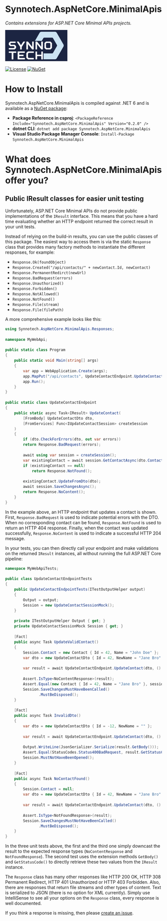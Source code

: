 # Synnotech.AspNetCore.MinimalApis

*Contains extensions for ASP.NET Core Minimal APIs projects.*

[![Synnotech Logo](synnotech-large-logo.png)](https://www.synnotech.de/)

[![License](https://img.shields.io/badge/License-MIT-green.svg?style=for-the-badge)](https://github.com/Synnotech-AG/Synnotech.AspNetCore.MinimalApis/blob/main/LICENSE)
[![NuGet](https://img.shields.io/badge/NuGet-0.2.0-blue.svg?style=for-the-badge)](https://www.nuget.org/packages/Synnotech.AspNetCore.MinimalApis/)

# How to Install

Synnotech.AspNetCore.MinimalApis is compiled against .NET 6 and is available as a [NuGet package](https://www.nuget.org/packages/Synnotech.AspNetCore.MinimalApis/):

- **Package Reference in csproj**: `<PackageReference Include="Synnotech.AspNetCore.MinimalApis" Version="0.2.0" />`
- **dotnet CLI**: `dotnet add package Synnotech.AspNetCore.MinimalApis`
- **Visual Studio Package Manager Console**: `Install-Package Synnotech.AspNetCore.MinimalApis`

# What does Synnotech.AspNetCore.MinimalApis offer you?

## Public IResult classes for easier unit testing

Unfortunately, ASP.NET Core Minimal APIs do not provide public implementations of the `IResult` interface. This means that you have a hard time evaluating whether an HTTP endpoint returned the correct result in your unit tests.

Instead of relying on the build-in results, you can use the public classes of this package. The easiest way to access them is via the static `Response` class that provides many factory methods to instantiate the different responses, for example:

- `Response.Ok(foundObject)`
- `Response.Created("/api/contacts/" + newContact.Id, newContact)`
- `Response.PermanentRedirct(newUrl)`
- `Response.BadRequest(errors)`
- `Response.Unauthorized()`
- `Response.Forbidden()`
- `Response.NotAllowed()`
- `Response.NotFound()`
- `Response.File(stream)`
- `Response.File(filePath)`

A more comprehensive example looks like this:

```csharp
using Synnotech.AspNetCore.MinimalApis.Responses;

namespace MyWebApi;

public static class Program
{
    public static void Main(string[] args)
    {
        var app = WebApplication.Create(args);
        app.MapPut("/api/contacts", UpdateContactEndpoint.UpdateContact);
        app.Run();
    }
}

public static class UpdateContactEndpoint
{
    public static async Task<IResult> UpdateContact(
        [FromBody] UpdateContactDto dto,
        [FromServices] Func<IUpdateContactSession> createSession
    )
    {
        if (dto.CheckForErrors(dto, out var errors))
        return Response.BadRequest(errors);
    
        await using var session = createSession();
        var existingContact = await session.GetContactAsync(dto.ContactId);
        if (existingContact == null)
            return Response.NotFound();
        
        existingContact.UpdateFromDto(dto);
        await session.SaveChangesAsync();
        return Response.NoContent();
    }
}
```

In the example above, an HTTP endpoint that updates a contact is shown. First, `Response.BadRequest` is used to indicate potential errors with the DTO. When no corresponding contact can be found, `Response.NotFound` is used to return an HTTP 404 response. Finally, when the contact was updated successfully, `Response.NoContent` is used to indicate a successful HTTP 204 message.

In your tests, you can then directly call your endpoint and make validations on the returned `IResult` instances, all without running the full ASP.NET Core pipeline:

```csharp
namespace MyWebApiTests;

public class UpdateContactEndpointTests
{
    public UpdateContactEndpointTests(ITestOutputHelper output)
    {
        Output = output;
        Session = new UpdateContactSessionMock();
    }

    private ITestOutputHelper Output { get; }
    private UpdateContactSessionMock Session { get; }

    [Fact]
    public async Task UpdateValidContact()
    {
        Session.Contact = new Contact { Id = 42, Name = "John Doe" };
        var dto = new UpdateContactDto { Id = 42, NewName = "Jane Bro" };

        var result = await UpdateContactEndpoint.UpdateContact(dto, () => Session);

        Assert.IsType<NoContentResponse>(result);
        Assert.Equal(new Contact { Id = 42, Name = "Jane Bro" }, session.Contact);
        Session.SaveChangesMustHaveBeenCalled()
               .MustBeDisposed();
    }

    [Fact]
    public async Task InvalidDto()
    {
        var dto = new UpdateContactDto { Id = -12, NewName = "" };

        var result = await UpdateContactEndpoint.UpdateContact(dto, () => Session);

        Output.WriteLine(JsonSerializer.Serialize(result.GetBody()));
        Assert.Equal(StatusCodes.Status400BadRequest, result.GetStatusCode());
        Session.MustNotHaveBeenOpened();
    }

    [Fact]
    public async Task NoContactFound()
    {
        Session.Contact = null;
        var dto = new UpdateContactDto { Id = 42, NewName = "Jane Bro" };

        var result = await UpdateContactEndpoint.UpdateContact(dto, () => Session);

        Assert.IsType<NotFoundResponse>(result);
        Session.SaveChangesMustNotHaveBeenCalled()
               .MustBeDisposed();
    }
}
```

In the three unit tests above, the first and the third one simply downcast the result to the expected response types (`NoContentResponse` and `NotFoundResponse`). The second test uses the extension methods `GetBody()` and `GetStatusCode()` to directly retrieve these two values from the `IResult` instance.

The `Response` class has many other responses like HTTP 200 OK, HTTP 308 Permanent Redirect, HTTP 401 Unauthorized or HTTP 403 Forbidden. Also, there are responses that return file streams and other types of content. Text is serialized to JSON (there is no option for XML currently). Simply use IntelliSense to see all your options on the `Response` class, every response is well documented.

If you think a response is missing, then please [create an issue](https://github.com/Synnotech-AG/Synnotech.AspNetCore.MinimalApis/issues).
